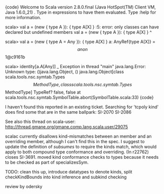 {code}
Welcome to Scala version 2.8.0.final (Java HotSpot(TM) Client VM, Java 1.6.0_21)
.
Type in expressions to have them evaluated.
Type :help for more information.

scala> val a = (new { type A }): { type A[X] }
<console>:5: error: only classes can have declared but undefined members
       val a = (new { type A }): { type A[X] }
                           ^

scala> val a = (new { type A = Any }): { type A[X] }
a: AnyRef{type A[X]} = $$anon$$1@c9161b

scala> identity[a.A[Any]] _
Exception in thread "main" java.lang.Error: Unknown type: ()java.lang.Object, ()
java.lang.Object[class scala.tools.nsc.symtab.Types$$MethodType, class scala.tool
s.nsc.symtab.Types$$MethodType] TypeRef? false, false
        at scala.tools.nsc.symtab.SymbolTable.abort(SymbolTable.scala:33)
{code}

I haven't found this reported in an existing ticket. Searching for 'tcpoly kind' does find some that are in the same ballpark: SI-2070 SI-2086

See also this thread on scala-user: http://thread.gmane.org/gmane.comp.lang.scala.user/29075

scalac currently disallows kind-mismatches between an member and an overriding member, although I can't find this in the spec. I suggest to update the definition of _subsumes_ to require the kinds match, which would apply to both compound type conformance and overriding.
(In r22762) closes SI-3691. moved kind conformance checks to types because it needs to be checked as part of specializesSym.

TODO: clean this up, introduce datatypes to denote kinds, split checkKindBounds into kind inference and subkind checking

review by odersky
